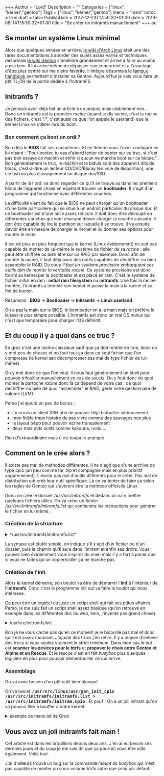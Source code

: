 +++
Author = "Lord"
Description = ""
Categories = ["linux", "kernel","gentoo"]
Tags = ["linux", "kernel","gentoo"]
menu = "main"
notoc = true
draft = false
PublishDate = 2017-12-23T17:50:32+01:00
date = 2019-08-14T15:50:32+01:00
title = "Se créer un initramfs manuellement"
+++
ou

## Se monter un système Linux minimal

Alors que quelques années en arrière, [le wiki d'Arch Linux](https://wiki.archlinux.org/) était une des rares documentations à aborder des sujets assez variés et techniques, désormais [le wiki Gentoo](https://wiki.gentoo.org/) s'améliore grandement et arrive à faire au moins aussi bien.
Il lui arrive même de dépasser son concurrent et a l'avantage d'être plus centré sur ma distro favorite.
Il intègre désormais le [fameux handbook](https://wiki.gentoo.org/wiki/Handbook:AMD64) permettant d'installer sa Gentoo.
Aujourd'hui je vais vous faire un ptit TL;DR de la partie dédiée à l'InitramFS.

## Initramfs ?
Je pensais avoir déjà fait un article à ce propos mais visiblement non…
Donc un initramfs est la première *racine* (quand je dis racine, c'est la racine des fichiers, c'est "/", c'est aussi ce que l'on appele le userland) que le kernel Linux va utiliser lors du boot. 

### Bon comment ça boot un ordi ?
Bon déjà le **BIOS** fait ses cachoteries.
Et en théorie vous l'avez configuré en lui disant : “Pour booter, tu vas d'abord tenter de booter sur ce truc, si c'est pas bon essaye ce machin et enfin si aucun ne marche boot sur ce bidule.” .
Bon généralement le truc, le machin et le bidule sont des appareils dits de blocs, c'est-à-dire un lecteur CD/DVD/Bluray (en voie de disparition), une clé usb ou plus classiquement un disque dur/SSD.

À partir de là l'ordi va donc regarder ce qu'il se trouve au dans les premiers blocs de l'appareil choisi en espérant trouver un **bootloader**.
Il s'agit d'un programme qui fonctionne avec différentes couches.

La difficulté vient du fait que le BIOS ne peut charger qu'un bootloader d'une taille particulière qui se situe à un endroit particulier du disque dur.
Et ce bootloader est d'une taille assez ridicule.
Il doit donc être découpé en différentes couches qui vont chacune devoir charger la couche suivante.
Il doit être capable de lire la partition sur laquelle il se trouve.
Il va ensuite devoir être en mesure de charger le Kernel et lui donner ses options pour monter le reste.

Il est de plus en plus fréquent que le kernel (Linux évidemment) ne soit pas capable de monter de lui-même le système de fichier de sa *racine* : elle peut être chiffrée ou bien être sur un RAID par exemple.
Donc afin de monter la racine, il faut déjà avoir des outils capables de déchiffrer ou bien assembler le RAID.
Du coup *il faut un système provisoire embarquant ces outils afin de monter la véritable racine*.
Ce système provisoire est donc fourni au kernel par le bootloader et est placé en ram.
C'est le système de fichier initial en ram : **initial ram filesystem** ou **initramfs**.
Une fois la racine montée, l'initramfs a terminé son boulot et passe la main à la racine et ça fini de booter.

Résumons : **BIOS** → **Bootloader** → **Initramfs** → **Linux userland**

On a pas la main sur le BIOS, le bootloader on a la main mais on préfère le laisser le plus simple possible. L'initramfs est donc un vrai OS nunux qui n'est que temporaire pour charger l'OS définitif.

## Et du coup il y a quoi dans ce truc ?
En gros c'est une *racine* classique sauf que ça doit rentrer en ram, donc on y met peu de choses et on fout tout ça dans un seul fichier que l'on compresse (le kernel sait décompresser pas mal de type fichier de lui-même).

On y met donc ce que l'on veut.
Il nous faut généralement un *shell* pour pouvoir trifouiller manuellement en cas de soucis.
On y fout donc de quoi monter la partoche *racine* donc là ça dépend de votre cas : de quoi déchiffrer ou bien de quoi "assembler" le RAID, gérer votre gestionnaire de volume (LVM).

Perso j'ai ajouté un peu de bonus : 

  - j'y ai mis un client SSH afin de pouvoir déjà bidouiller sérieusement
  - mon fidèle tmux histoire de pas vivre comme des sauvages non plus
  - le layout bépo pour pouvoir écrire tranquilement
  - deux trois ptits outils comme kakoune, ncdu …

Rien d'extraordinaire mais c'est toujours pratique.

## Comment on le crée alors ?
Il existe pas mal de méthodes différentes.
Il ne s'agit que d'une archive de type cpio (un peu comme tar, zip et compagnie mais en plus primitif apparemment).
Il existe pas mal d'outils différents pour le créer. Pas mal de distribution ont créé leur outil spécifique.
Là on va tenter de faire ça selon les règles de Gentoo qui s'avèrent être la méthode officielle Linux.

Donc on crée le dossier */usr/src/initramfs* et dedans on va y mettre quelques fichiers utiles. On va créer un fichier */usr/src/initramfs/initramfs.list* qui contiendra les instructions pour générer le fichier en lui même :

### Création de la structure

<details><summary>*/usr/src/initramfs/intitramfs.list*</summary>
{{< highlight shell >}}
# directory structure
dir /proc       755 0 0
dir /usr        755 0 0
dir /bin        755 0 0
dir /usr/bin    755 0 0
dir /sys        755 0 0
#dir /var        755 0 0
#dir /lib        755 0 0
dir /sbin       755 0 0
dir /lib64      755 0 0
dir /usr/lib64      755 0 0
#dir /lib32      755 0 0
dir /mnt        755 0 0
dir /mnt/root   755 0 0
dir /etc        755 0 0
dir /root       700 0 0
dir /dev        755 0 0
# depends
file /lib64/libmount.so.1       /lib64/libmount.so.1    755 0 0
file /lib64/libblkid.so.1       /lib64/libblkid.so.1    755 0 0
file /lib64/libc.so.6           /lib64/libc.so.6        755 0 0
file /lib64/libuuid.so.1        /lib64/libuuid.so.1     755 0 0
file /lib64/ld-linux-x86-64.so.2  /lib64/ld-linux-x86-64.so.2 755 0 0
file /lib64/libz.so.1           /lib64/libz.so.1        755 0 0
file /lib64/libpthread.so.0     /lib64/libpthread.so.0  755 0 0
file /lib64/liblzo2.so.2        /lib64/liblzo2.so.2     755 0 0
file /lib64/libresolv.so.2      /lib64/libresolv.so.2   755 0 0
file /lib64/libdl.so.2          /lib64/libdl.so.2       755 0 0
file /usr/lib64/libelf.so.1     /usr/lib64/libelf.so.1  755 0 0
file /lib64/libmnl.so.0         /lib64/libmnl.so.0      755 0 0
file /lib64/libnss_files.so.2   /lib64/libnss_files.so.2        755 0 0
file /lib64/libnss_dns.so.2     /lib64/libnss_dns.so.2  755 0 0
file /lib64/libutil.so.1        /lib64/libutil.so.1     755 0 0
file /lib64/libncurses.so.6     /lib64/libncurses.so.6  755 0 0
file /usr/lib64/libevent-2.1.so.6       /usr/lib64/libevent-2.1.so.6    755 0 0
# busybox
file /bin/busybox /bin/busybox 755 0 0
# btrfs
file /sbin/btrfs /sbin/btrfs 755 0 0
# our init script
file    /init                   /usr/src/initramfs/init 555 0 0
# our stuff
file /root/bepo.bmap            /usr/src/initramfs/bepo.bmap            444 0 0
file /usr/bin/ssh               /usr/bin/dbclient       555 0 0
file /bin/ip                    /bin/ip                 555 0 0
file /etc/nsswitch.conf         /etc/nsswitch.conf      755 0 0
file /sbin/boot                 /usr/src/initramfs/boot 555 0 0
file /usr/bin/tmux              /usr/bin/tmux           555 0 0
# mount fix
file /lib64/libmount.so.1	/lib64/libmount.so.1	555 0 0
file /lib64/libblkid.so.1	/lib64/libblkid.so.1	555 0 0
file /lib64/librt.so.1		/lib64/librt.so.1	555 0 0
file /lib64/libpthread.so.0	/lib64/libpthread.so.0	555 0 0
file /root/mount		/bin/mount		755 0 0

{{< / highlight >}}
</details>

La syntaxe est plutôt simple, on indique s'il s'agit d'un fichier ou d'un dossier, puis le chemin qu'il aura dans l'initram et enfin ses droits.
Vous pouvez bien évidemment vous inspirer du mien mais il y a fort à parier que si vous ne faites qu'un copier/coller ça ne marche pas.

### Création de l'init
Alors le kernel démarre, son boulot va être de démarrer l'**init** à l'intérieur de l'**initramfs**.
Donc c'est le programme init qui va faire le boulot qui nous intéresse.

Ça peut être un logiciel ou juste un script shell qui fait ses ptites affaires.
Perso, je me suis fait un script shell assez basique (qu'on retrouve en exemple dans les différentes doc du web, hein, j'invente pas grand chose).

<details><summary>/usr/src/initramfs/init</summary>
{{< highlight shell >}}
#!/bin/busybox sh

rescue_shell() {
  echo "$@"
  busybox --install -s
  busybox loadkmap < /root/bepo.bmap

  echo "Voulez-vous la conf réseau habituelle ?"
  read network
  if ! test -z "$network" ; then net_setup ; fi

  echo -e "Une fois fini de faire mumuse : \033[41mexec /sbin/boot\033[0m"

  setsid cttyhack sh
}

mount_root() {
  echo "scanning for btrfs filesystems...."
  /sbin/btrfs device scan
  echo "mounting /mnt/root"
  mount /dev/sdb /mnt/root -o subvolid=$1
}

finish_boot() {
  # clean up. The init process will remount proc sys and dev later
  umount /proc
  umount /sys
  umount /dev

  # switch to the real root and execute init
  exec switch_root /mnt/root /sbin/init
}

net_setup() {
  echo "nameserver 10.0.0.254" > /etc/resolv.conf
  ip link set dev eth0 up
  ip a a 10.0.0.3/8 dev eth0
  ip r a default via 10.0.0.254
}

boot_menu() {
  echo "Qu'est-ce qu'on boot aujourd'hui ?"
# Gentoo is installed in the subvolid 5 and Alpine in the 555
  echo -e "\t1 | A | B : Gentoo"
  echo -e "\t2 | É | Z : Alpine"
  echo -e "\t3 | R : Rescue"
  read -t 5 choice

  case $choice in
    "1" | "\"" | "A" | "a" | "B" | "b")
      echo "Ça sera Gentoo !"
      /sbin/btrfs device scan
      mount /dev/sdb /mnt/root -o subvolid=5 || rescue_shell "Error trying to mount rootfs"
    ;;
    "2" | "É" | "é" | "Z" | "z" | "alpine")
      echo "Go pour Alpine !"
      /sbin/btrfs device scan
      mount /dev/sdb /mnt/root -o subvolid=555 || rescue_shell "Error trying to mount rootfs"
    ;;
    "3" | "R" | "r" | "rescue")
      rescue_shell
    ;;
    *)
      echo "Pas de le temps de niaiser, c'est l'heure de booter."
      /sbin/btrfs device scan
      mount /dev/sdb /mnt/root -o subvolid=5 || rescue_shell "Error trying to mount rootfs"
  esac
}

# 1) temporarily mount proc and sys
mount -t proc none /proc
mount -t sysfs none /sys
mount -t devtmpfs none /dev

# 2) disable kernel messages from popping onto the screen
echo 0 > /proc/sys/kernel/printk

# 3 ) Custom boot loader
boot_menu


echo "All done.\n\n"
finish_boot || rescue_shell
{{< / highlight >}}
</details>

Bon je ne vous cache pas qu'en ce moment je le bidouille pas mal et donc qu'il est assez mouvant.
J'ajoute des trucs j'en retire.
Il y a moyen d'enlever des trucs si vous voulez vraiment le strict minimum.
Dans mon cas le but est **scanner les devices pour le btrfs** et **proposer le choix entre Gentoo et Alpine et un Rescue**.
Et le rescue c'est en fait *busybox* plus quelques logiciels en plus pour pouvoir démerdouiller ce qui arrive.

### Assemblage
On va avoir besoin d'un ptit outil bien planqué.

On va lancer **<samp>/usr/src/linux/usr/gen_init_cpio /usr/src/initramfs/initramfs.list > /usr/src/initramfs/initram.cpio</samp>** .
Et pouf !
On a un joli initram qu'on va pouvoir filer à bouffer à notre kernel.

<details><summary>exemple de menu.lst de Grub</summary>
<pre>
title Gentoo RAID
root(hd1,0)
kernel /boot/kernel511 rootflags=device=/dev/sdb,device=/dev/sda,… rootfstype=btrfs quiet
initrd /boot/initram.cpio
</pre>
</details>

## Vous avez un joli initramfs fait main !

Cet article est dans les brouillons depuis deux ans.
J'en ai eu besoin ces derniers jours et du coup je me suis dit que ça pourrait vous être utile également.
Voilà tout.

J'ai d'ailleurs trouvé un bug sur la commande *mount de busybox* qui n'est pas capable de monter un sous-volume btrfs autre que celui par défaut.
